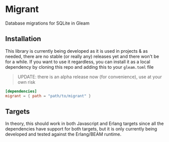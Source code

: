# Migrant

Database migrations for SQLite in Gleam

## Installation

This library is currently being developed as it is used in projects & as needed, there are no stable (or really any) releases yet and there won't be for a while.
If you want to use it regardless, you can install it as a local dependency by cloning this repo and adding this to your `gleam.toml` file

> UPDATE: there is an alpha release now (for convenience), use at your own risk

```toml
[dependencies]
migrant = { path = "path/to/migrant" }
```

## Targets

In theory, this should work in both Javascript and Erlang targets since all the dependencies have support for both targets, but it is only currently being developed and tested against the Erlang/BEAM runtime.

